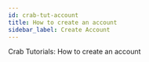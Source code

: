 ```yaml
---
id: crab-tut-account
title: How to create an account
sidebar_label: Create Account
---
```


Crab Tutorials: How to create an account